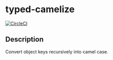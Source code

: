 # typed-camelize

[![CircleCI](https://circleci.com/gh/nabetama/ts-camelize/tree/master.svg?style=svg)](https://circleci.com/gh/nabetama/ts-camelize/tree/master)

## Description

Convert object keys recursively into camel case.

